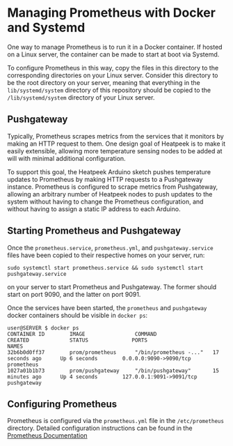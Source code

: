 # Managing Prometheus with Docker and Systemd
One way to manage Prometheus is to run it in a Docker container. If hosted on a Linux server, the container can be made to start at boot via Systemd. 

To configure Prometheus in this way, copy the files in this directory to the corresponding directories on your Linux server. Consider this directory to be the root directory on your server, meaning that everything in the `lib/systemd/system` directory of this repository should be copied to the `/lib/systemd/system` directory of your Linux server.

## Pushgateway
Typically, Prometheus scrapes metrics from the services that it monitors by making an HTTP request to them. One design goal of Heatpeek is to make it easily extensible, allowing more temperature sensing nodes to be added at will with minimal additional configuration. 

To support this goal, the Heatpeek Arduino sketch pushes temperature updates to Prometheus by making HTTP requests to a Pushgateway instance. Prometheus is configured to scrape metrics from Pushgateway, allowing an arbitrary number of Heatpeek nodes to push updates to the system without having to change the Prometheus configuration, and without having to assign a static IP address to each Arduino.

## Starting Prometheus and Pushgateway
Once the `prometheus.service`, `prometheus.yml`, and `pushgateway.service` files have been copied to their respective homes on your server, run: 
```
sudo systemctl start prometheus.service && sudo systemctl start pushgateway.service
```
on your server to start Prometheus and Pushgateway. The former should start on port 9090, and the latter on port 9091.

Once the services have been started, the `prometheus` and `pushgateway` docker containers should be visible in `docker ps`:
```
user@SERVER $ docker ps
CONTAINER ID        IMAGE                COMMAND                  CREATED             STATUS              PORTS                      NAMES
32b6b0d0ff37        prom/prometheus      "/bin/prometheus -..."   17 seconds ago      Up 6 seconds        0.0.0.0:9090->9090/tcp     prometheus
1027a01b1b73        prom/pushgateway     "/bin/pushgateway"       15 minutes ago      Up 4 seconds        127.0.0.1:9091->9091/tcp   pushgateway
```

## Configuring Prometheus
Prometheus is configured via the `prometheus.yml` file in the `/etc/prometheus` directory. Detailed configuration instructions can be found in the [Prometheus Documentation](https://prometheus.io/docs/prometheus/latest/configuration/configuration/)